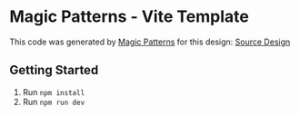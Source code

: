 # Magic Patterns - Vite Template

This code was generated by [Magic Patterns](https://magicpatterns.com) for this design: [Source Design](https://magicpatterns.com/c/2fvgrbmmxxstlvchxxqklp)

## Getting Started

1. Run `npm install`
2. Run `npm run dev`
